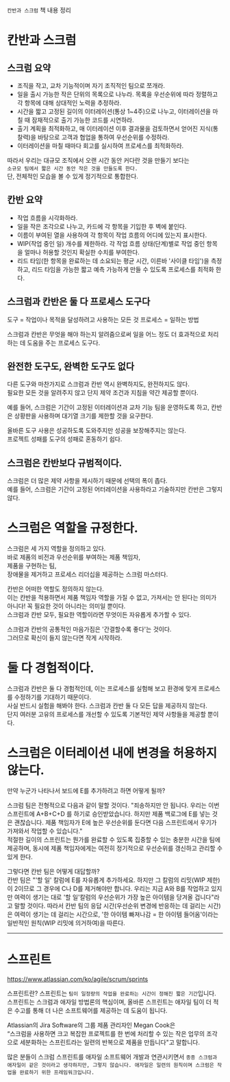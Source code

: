 `칸반과 스크럼` 책 내용 정리

# 칸반과 스크럼

## 스크럼 요약

- 조직을 작고, 교차 기능적이며 자기 조직적인 팀으로 쪼개라.
- 일을 출시 가능한 작은 단위의 목록으로 나누라. 목록을 우선순위에 따라 정렬하고 각 항목에 대해 상대적인 노력을 추정하라.
- 시간을 짧고 고정된 길이의 이터레이션(통상 1~4주)으로 나누고, 이터레이션을 마칠 때 잠재적으로 출기 가능한 코드를 시연하라.
- 출기 계획을 최적화하고, 매 이터레이션 이후 결과물을 검토하면서 얻어진 지식(통찰력)을 바탕으로 고객과 협업을 통하여 우선순위를 수정하라.
- 이터레이션을 마칠 때마다 회고를 실시하여 프로세스를 최적화하라.

따라서 우리는 대규모 조직에서 오랜 시간 동안 커다란 것을 만들기 보다는  
`소규모 팀에서 짧은 시간 동안 작은 것을 만들도록 한다.`  
단, 전체적인 모습을 볼 수 있게 정기적으로 통합한다.

## 칸반 요약

- 작업 흐름을 시각화하라.
- 일을 작은 조각으로 나누고, 카드에 각 항목을 기입한 후 벽에 붙인다.
- 이름이 부여된 열을 사용하여 각 항목이 작업 흐름의 어디에 있는지 표시한다.
- WIP(작업 중인 일) 개수를 제한하라. 각 작업 흐름 상태(단계)별로 작업 중인 항목을 얼마나 허용할 것인지 확실한 수치를 부여한다.
- 리드 타임(한 항목을 완료하는 데 소요되는 평균 시간, 이른바 '사이클 타임')을 측정하고, 리드 타임을 가능한 짧고 예측 가능하게 만들 수 있도록 프로세스를 최적화 한다.

## 스크럼과 칸반은 둘 다 프로세스 도구다

도구 = 작업이나 목적을 달성하려고 사용하는 모든 것
프로세스 = 일하는 방법

스크럼과 칸반은 무엇을 해야 하는지 알려줌으로써 일을 어느 정도 더 효과적으로 처리하는 데 도움을 주는 프로세스 도구다.

## 완전한 도구도, 완벽한 도구도 없다

다른 도구와 마찬가지로 스크럼과 칸반 역시 완벽하지도, 완전하지도 않다.  
필요한 모든 것을 알려주지 않고 단지 제약 조건과 지침을 약간 제공할 뿐이다.

예를 들어, 스크럼은 기간이 고정된 이터레이션과 교차 기능 팀을 운영하도록 하고, 칸반은 상황판을 사용하며 대기열 크기를 제한할 것을 요구한다.

올바른 도구 사용은 성공하도록 도와주지만 성공을 보장해주지는 않는다.  
프로젝트 성패를 도구의 성패로 혼동하기 쉽다.

## 스크럼은 칸반보다 규범적이다.

스크럼은 더 많은 제약 사항을 제시하기 때문에 선택의 폭이 좁다.  
예를 들어, 스크럼은 기간이 고정된 어터레이션을 사용하라고 기술하지만 칸반은 그렇지 않다.

# 스크럼은 역할을 규정한다.

스크럼은 세 가지 역할을 정의하고 있다.  
바로 제품의 비전과 우선순위를 부여하는 제품 책임자,  
제품을 구현하는 팀,  
장애물을 제거하고 프로세스 리더십을 제공하는 스크럼 마스터다.

칸반은 어떠한 역할도 정의하지 않는다.  
이는 칸반을 적용하면서 제품 책임자 역할을 가질 수 없고, 가져서는 안 된다는 의미가 아니다! 꼭 필요한 것이 아니라는 의미일 뿐이다.  
스크럼과 칸반 모두, 필요한 역할이라면 무엇이든 자유롭게 추가할 수 있다.

스크럼과 칸반의 공통적인 마음가짐은 '간결할수록 좋다'는 것이다.  
그러므로 확신이 들지 않는다면 작게 시작하라.

# 둘 다 경험적이다.

스크럼과 칸반은 둘 다 경험적인데, 이는 프로세스를 실험해 보고 환경에 맞게 프로세스를 수정하기를 기대하기 때문이다.  
사실 반드시 실험을 해봐야 한다. 스크럼과 칸반 둘 다 모든 답을 제공하지 않는다.  
단지 여러분 고유의 프로세스를 개선할 수 있도록 기본적인 제약 사항들을 제공할 뿐이다.

# 스크럼은 이터레이션 내에 변경을 허용하지 않는다.

만약 누군가 나타나서 보드에 E를 추가하려고 하면 어떻게 될까?

스크럼 팀은 전형적으로 다음과 같이 말할 것이다.
"죄송하지만 안 됩니다. 우리는 이번 스프린트에 A+B+C+D 를 하기로 승인받았습니다. 하지만 제품 백로그에 E를 넣는 것은 괜찮습니다. 제품 책임자가 E에 높은 우선순위를 둔다면 다음 스프린트에서 우기가 가져와서 작업할 수 있습니다."  
적절한 길이의 스프린트는 뭔가를 완료할 수 있도록 집중할 수 있는 충분한 시간을 팀에 제공하며, 동시에 제품 책임자에게는 여전히 정기적으로 우선순위를 갱신하고 관리할 수 있게 한다.

그렇다면 칸반 팀은 어떻게 대답할까?  
칸반 팀은 "'할 일' 칼럼에 E를 자유롭게 추가하세요. 하지만 그 칼럼의 리밋(WIP 제한)이 2이므로 그 경우에 C나 D를 제거해야만 합니다. 우리는 지금 A와 B를 작업하고 있지만 여력이 생기는 대로 '할 일'칼럼의 우선순위가 가장 높은 아이템을 당겨올 겁니다"라고 말할 것이다.
따라서 칸반 팀의 응답 시간(우선순위 변경에 반응하는 데 걸리는 시간)은 여력이 생기는 데 걸리는 시간으로, '한 아이템 빠져나감 = 한 아이템 들어옴'이라는 일반적인 원칙(WIP 리밋에 의거하여)을 따른다.

---

# 스프린트

https://www.atlassian.com/ko/agile/scrum/sprints

스프린트란? 스프린트는 `팀이 일정량의 작업을 완료하는 시간이 정해진 짧은 기간`입니다.  
스프린트는 스크럼과 애자일 방법론의 핵심이며, 올바른 스프린트는 애자일 팀이 더 적은 수고를 통해 더 나은 소프트웨어를 제공하는 데 도움이 됩니다.

Atlassian의 Jira Software의 그룹 제품 관리자인 Megan Cook은  
“스크럼을 사용하면 크고 복잡한 프로젝트를 한 번에 처리할 수 있는 작은 업무의 조각으로 세분화하는 스프린트라는 일련의 반복으로 제품을 만듭니다"고 말합니다.

많은 분들이 스크럼 스프린트를 애자일 소프트웨어 개발과 연관시키면서 `종종 스크럼과 애자일이 같은 것이라고 생각하지만, 그렇지 않습니다. 애자일은 일련의 원칙이며 스크럼은 작업을 완료하기 위한 프레임워크입니다.`
